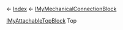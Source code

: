 ← [Index](Api-Index) ← [IMyMechanicalConnectionBlock](Sandbox.ModAPI.Ingame.IMyMechanicalConnectionBlock)

[IMyAttachableTopBlock](Sandbox.ModAPI.Ingame.IMyAttachableTopBlock) Top